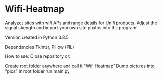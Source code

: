 # Wifi-Heatmap
Analyzes sites with wifi APs and range details for Unifi products. Adjust the signal strength and import your own site photos into the program!

Version created in Python 3.8.5

Dependancies
Tkinter,
Pillow (PIL)

How to use:
Close repository or:

Create root folder anywhere and call it "Wifi Heatmap"
Dump pictures into "pics" in root folder
run main.py

